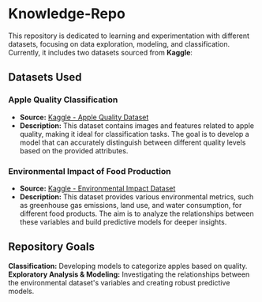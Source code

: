 # **Knowledge-Repo**  

This repository is dedicated to learning and experimentation with different datasets, focusing on data exploration, modeling, and classification. Currently, it includes two datasets sourced from **Kaggle**:  

## Datasets Used  

### Apple Quality Classification  
- **Source:** [Kaggle - Apple Quality Dataset](https://www.kaggle.com/datasets/nelgiriyewithana/apple-quality)  
- **Description:** This dataset contains images and features related to apple quality, making it ideal for classification tasks. The goal is to develop a model that can accurately distinguish between different quality levels based on the provided attributes.  

### Environmental Impact of Food Production  
- **Source:** [Kaggle - Environmental Impact Dataset](https://www.kaggle.com/datasets/selfvivek/environment-impact-of-food-production)  
- **Description:** This dataset provides various environmental metrics, such as greenhouse gas emissions, land use, and water consumption, for different food products. The aim is to analyze the relationships between these variables and build predictive models for deeper insights.  

## Repository Goals  

**Classification:** Developing models to categorize apples based on quality.  
**Exploratory Analysis & Modeling:** Investigating the relationships between the environmental dataset's variables and creating robust predictive models.  

